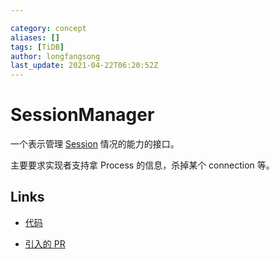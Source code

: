 ```yaml
---

category: concept
aliases: []
tags: [TiDB]
author: longfangsong
last_update: 2021-04-22T06:20:52Z
---
```


# SessionManager

一个表示管理 [Session](/tipedia/zh/what/Session.html) 情况的能力的接口。

主要要求实现者支持拿 Process 的信息，杀掉某个 connection 等。

## Links

- [代码](https://github.com/pingcap/tidb/blob/86c8bf05503340493223f54088b7bb705a7ae3bb/util/processinfo.go#L160)

- [引入的 PR](https://github.com/pingcap/tidb/pull/2744)